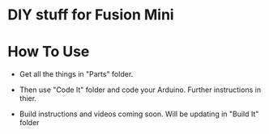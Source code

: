 # DIY stuff for Fusion Mini 

# How To Use

  - Get all the things in "Parts" folder.

  - Then use "Code It" folder and code your Arduino. Further instructions in thier.

  - Build instructions and videos coming soon. Will be updating in "Build It" folder
